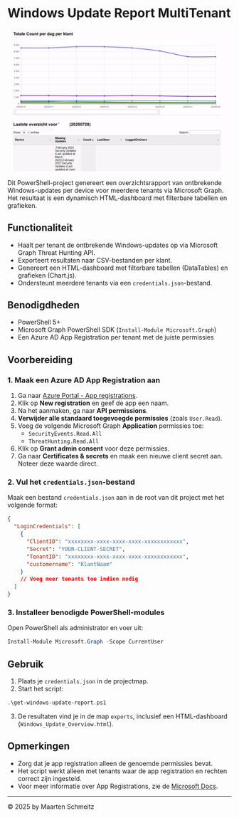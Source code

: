 # Windows Update Report MultiTenant

![Dashboard voorbeeld](images/001.png)

Dit PowerShell-project genereert een overzichtsrapport van ontbrekende Windows-updates per device voor meerdere tenants via Microsoft Graph. Het resultaat is een dynamisch HTML-dashboard met filterbare tabellen en grafieken.

## Functionaliteit

- Haalt per tenant de ontbrekende Windows-updates op via Microsoft Graph Threat Hunting API.
- Exporteert resultaten naar CSV-bestanden per klant.
- Genereert een HTML-dashboard met filterbare tabellen (DataTables) en grafieken (Chart.js).
- Ondersteunt meerdere tenants via een `credentials.json`-bestand.

## Benodigdheden

- PowerShell 5+
- Microsoft Graph PowerShell SDK (`Install-Module Microsoft.Graph`)
- Een Azure AD App Registration per tenant met de juiste permissies

## Voorbereiding

### 1. Maak een Azure AD App Registration aan

1. Ga naar [Azure Portal - App registrations](https://portal.azure.com/#blade/Microsoft_AAD_IAM/ActiveDirectoryMenuBlade/RegisteredApps).
2. Klik op **New registration** en geef de app een naam.
3. Na het aanmaken, ga naar **API permissions**.
4. **Verwijder alle standaard toegevoegde permissies** (zoals `User.Read`).
5. Voeg de volgende Microsoft Graph **Application** permissies toe:
    - `SecurityEvents.Read.All`
    - `ThreatHunting.Read.All`
6. Klik op **Grant admin consent** voor deze permissies.
7. Ga naar **Certificates & secrets** en maak een nieuwe client secret aan. Noteer deze waarde direct.

### 2. Vul het `credentials.json`-bestand

Maak een bestand `credentials.json` aan in de root van dit project met het volgende format:

```json
{
  "LoginCredentials": [
    {
      "ClientID": "xxxxxxxx-xxxx-xxxx-xxxx-xxxxxxxxxxxx",
      "Secret": "YOUR-CLIENT-SECRET",
      "TenantID": "xxxxxxxx-xxxx-xxxx-xxxx-xxxxxxxxxxxx",
      "customername": "KlantNaam"
    }
    // Voeg meer tenants toe indien nodig
  ]
}
```

### 3. Installeer benodigde PowerShell-modules

Open PowerShell als administrator en voer uit:

```powershell
Install-Module Microsoft.Graph -Scope CurrentUser
```

## Gebruik

1. Plaats je `credentials.json` in de projectmap.
2. Start het script:

```powershell
.\get-windows-update-report.ps1
```

3. De resultaten vind je in de map `exports`, inclusief een HTML-dashboard (`Windows_Update_Overview.html`).

## Opmerkingen

- Zorg dat je app registration alleen de genoemde permissies bevat.
- Het script werkt alleen met tenants waar de app registration en rechten correct zijn ingesteld.
- Voor meer informatie over App Registrations, zie de [Microsoft Docs](https://learn.microsoft.com/en-us/azure/active-directory/develop/quickstart-register-app).

---

© 2025 by Maarten Schmeitz

